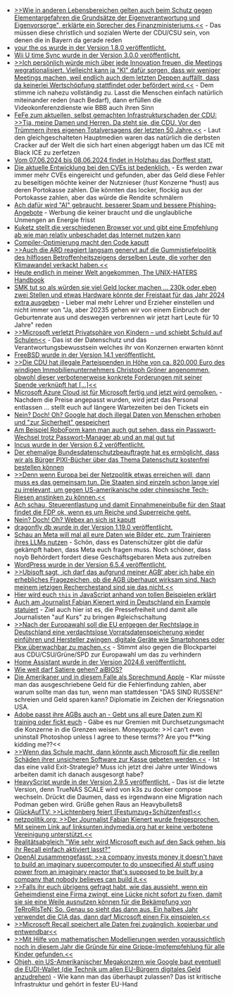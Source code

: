 * [>>Wie in anderen Lebensbereichen gelten auch beim Schutz gegen Elementargefahren die Grundsätze der Eigenverantwortung und Eigenvorsorge", erklärte ein Sprecher des Finanzministeriums.<<](https://www.sueddeutsche.de/bayern/bayern-naturkatastrophen-hilfszahlungen-1.4499947) - Das müssen diese christlich und sozialen Werte der CDU/CSU sein, von denen die in Bayern da gerade reden
* [your the os wurde in der Version 1.8.0 veröffentlicht.](https://github.com/plbrault/youre-the-os/releases/tag/v1.8.0)
* [Wii U time Sync wurde in der Version 3.0.0 veröffentlicht.](https://wiidatabase.de/wii-u-time-sync-v3-0-0/)
* [>>Ich persönlich würde mich über jede Innovation freuen, die Meetings wegrationalisiert. Vielleicht kann ja "KI" dafür sorgen, dass wir weniger Meetings machen, weil endlich auch dem letzten Deppen auffällt, dass da keinerlei Wertschöpfung stattfindet oder befördert wird.<<](https://blog.fefe.de/?ts=98a08fed) - Dem stimme ich nahezu vollständig zu. Lasst die Menschen einfach natürlich miteinander reden (nach Bedarf), dann erfüllen die Videokonferenzdienste wie BBB auch ihren Sinn
* [FeFe zum aktuellen, selbst gemachten Infrastrukturschaden der CDU: >>Tja, meine Damen und Herren. Da steht sie, die CDU. Vor den Trümmern ihres eigenen Totalversagens der letzten 50 Jahre.<<](https://blog.fefe.de/?ts=98a0f904) - Laut den gleichgeschalteten Hauptmedien waren das natürlich die derbsten Cracker auf der Welt die sich hart einen abgeriggt haben um das ICE mit Black ICE zu zerfetzen
* [Vom 07.06.2024 bis 08.06.2024 findet in Holzhau das Dorffest statt.](https://www.fva-holzhau.de/Holzhauer-Dorffest-2024.6060-1.htm)
* [Die aktuelle Entwicklung bei den CVEs ist bedenklich.](https://utcc.utoronto.ca/~cks/space/blog/tech/CVEsVsSecurityReports) - Es werden zwar immer mehr CVEs eingereicht und gefunden, aber das Geld diese Fehler zu beseitigen möchte keiner der Nutznieser (*hust* Konzerne *hust) aus deren Portokasse zahlen. Die könnten das locker, flockig aus der Portokasse zahlen, aber das würde die Rendite schmälern
* [Ach dafür wird "AI" gebraucht, besserer Spam und bessere Phishing-Angebote](https://www.schneier.com/blog/archives/2024/06/ai-will-increase-the-quantity-and-quality-of-phishing-scams.html) - Werbung die keiner braucht und die unglaubliche Unmengen an Energie frisst
* [Kuketz stellt die verschiedenen Browser vor und gibt eine Empfehlung ab wie man relativ unbeschadet das Internet nutzen kann](https://www.kuketz-blog.de/sichere-und-datenschutzfreundliche-browser-meine-empfehlungen-teil-1/)
* [Compiler-Optimierung macht den Code kaputt](https://blog.fefe.de/?ts=98a1585b)
* [>>Auch die ARD reagiert langsam genervt auf die Gummistiefelpolitik des hilflosen Betroffenheitszeigens derselben Leute, die vorher den Klimawandel verkackt haben.<<](https://blog.fefe.de/?ts=98a1ef77)
* [Heute endlich in meiner Welt angekommen, The UNIX-HATERS Handbook](https://en.wikipedia.org/wiki/The_UNIX-HATERS_Handbook)
* [SMK tut so als würden sie viel Geld locker machen ... 230k oder eben zwei Stellen und etwas Hardware könnte der Freistaat für das Jahr 2024 extra ausgeben](https://www.bildung.sachsen.de/blog/index.php/2024/06/04/startchancenprogramm/) - Lieber mal mehr Lehrer und Erzieher einstellen und nicht immer von "Ja, aber 20235 gehen wir von einem Einbruch der Geburtenrate aus und deswegen verbrennen wir jetzt hart Leute für 10 Jahre" reden
* [>>Microsoft verletzt Privatsphäre von Kindern – und schiebt Schuld auf Schulen<<](https://noyb.eu/de/microsoft-violates-childrens-privacy-blames-your-local-school) - Das ist der Datenschutz und das Verantwortungsbewusstsein welches ihr von Konzernen erwarten könnt
* [FreeBSD wurde in der Version 14.1 veröffentlicht.](https://www.phoronix.com/news/FreeBSD-14.1-Released)
* [>>Die CDU hat illegale Parteispenden in Höhe von ca. 820.000 Euro des windigen Immobilienunternehmers Christoph Gröner angenommen, obwohl dieser verbotenerweise konkrete Forderungen mit seiner Spende verknüpft hat [...]<<](https://www.die-partei.de/2024/06/04/groener-spendenskandal-projekt-cdu-minus-25-millionen-euro/)
* [Microsoft Azure Cloud ist für Microsoft fertig und jetzt wird gemolken.](https://www.borncity.com/blog/2024/06/04/kndigungen-bei-microsoft-juni-2024/) - Nachdem die Preise angepasst wurden, wird jetzt das Personal entlassen ... stellt euch auf längere Wartezeiten bei den Tickets ein
* [Nein? Doch! Oh? Google hat doch illegal Daten von Menschen erhoben und "zur Sicherheit" gespeichert](https://www.borncity.com/blog/2024/06/04/das-google-leak-tausende-privatsphren-verletzungen/)
* [Am Beispiel RoboForm kann man auch gut sehen, dass ein Passwort-Wechsel trotz Passwort-Manager ab und an mal gut tut](https://www.schneier.com/blog/archives/2024/06/breaking-a-password-manager.html)
* [Incus wurde in der Version 6.2 veröffentlicht.](https://lwn.net/Articles/977059/)
* [Der ehemalige Bundesdatenschutzbeauftragte hat es ermöglicht, dass wir als Bürger PIXI-Bücher über das Thema Datenschutz kostenfrei bestellen können](https://www.bfdi.bund.de/DE/Service/Publikationen/Pixi/Pixi_node.html)
* [>>Denn wenn Europa bei der Netzpolitik etwas erreichen will, dann muss es das gemeinsam tun. Die Staaten sind einzeln schon lange viel zu irrelevant, um gegen US-amerikanische oder chinesische Tech-Riesen anstinken zu können.<<](https://netzpolitik.org/2024/eu-staaten-steht-europa-nicht-im-weg/)
* [Ach schau, Steuerentlastung und damit Einnahmeneinbuße für den Staat findet die FDP ok, wenn es um Reiche und Superreiche geht.](https://blog.fefe.de/?ts=989e5057)
* [Nein? Doch! Oh? Webex an sich ist kaputt](https://blog.fefe.de/?ts=98a1585b)
* [dragonfly db wurde in der Version 1.19.0 veröffentlicht.](https://github.com/dragonflydb/dragonfly/releases/tag/v1.19.0)
* [Schau an Meta will mal all eure Daten wie Bilder etc. zum Trainieren ihres LLMs nutzen](https://noyb.eu/de/noyb-urges-11-dpas-immediately-stop-metas-abuse-personal-data-ai) - Schön, dass es Datenschützer gibt die dafür gekämpft haben, dass Meta euch fragen muss. Noch schöner, dass noyb Behördert fordert diese Geschäftsgebaren Meta aus zutreiben
* [WordPress wurde in der Version 6.5.4 veröffentlicht.](https://wordpress.org/news/2024/06/wordpress-6-5-4-maintenance-release/)
* [>>Ubisoft sagt, ‚ich darf das aufgrund meiner AGB‘ aber ich habe ein erhebliches Fragezeichen, ob die AGB überhaupt wirksam sind. Nach meinem jetzigen Recherchestand sind sie das nicht.<<](https://www.patrick-breyer.de/stopkillinggames-eu-kommission-nimmt-erstmals-stellung-zum-computerspiele-sterben/)
* [Hier wird euch `this` in JavaScript anhand von tollen Beispielen erklärt](https://www.freecodecamp.org/news/the-javascript-this-keyword-explained-with-examples/)
* [Auch am Journalist Fabian Kienert wird in Deutschland ein Example statuiert](https://netzpolitik.org/2024/radio-dreyeckland-bangen-um-die-pressefreiheit/) - Ziel auch hier ist es, die Pressefreiheit und damit alle Journalisten "auf Kurs" zu bringen #gleichschaltung
* [>>Nach der Europawahl soll die EU entgegen der Rechtslage in Deutschland eine verdachtslose Vorratsdatenspeicherung wieder einführen und Hersteller zwingen, digitale Geräte wie Smartphones oder Pkw überwachbar zu machen.<<](https://www.patrick-breyer.de/erster-einblick-42-kernpunkte-des-geheimen-eugoingdark-ueberwachungsplans-fuer-die-neue-eu-kommission/) - Stimmt also gegen die Blockpartei aus CDU/CSU/Grüne/SPD zur Europawahl um das zu verhindern
* [Home Assistant wurde in der Version 2024.6 veröffentlicht.](https://www.home-assistant.io/blog/2024/06/05/release-20246/)
* [Wie weit darf Satiere gehen? aiBIOS?](https://blog.fefe.de/?ts=989f791f)
* [Die Amerikaner und in diesem Falle als Sprechmund Apple](https://blog.fefe.de/?ts=989cc0c8) - Klar müsste man das ausgeschriebene Geld für die Fehlerfindung zahlen, aber warum sollte man das tun, wenn man stattdessen "DAS SIND RUSSEN!" schreien und Geld sparen kann? Diplomatie im Zeichen der Kriegsnation USA.
* [Adobe passt ihre AGBs auch an - Gebt uns all eure Daten zum KI training oder fickt euch](https://blog.fefe.de/?ts=989f39b8) - Gäbe es nur Gremien mit Durchsetzungsmacht die Konzerne in die Grenzen weisen. Moneyquote: >>I can’t even uninstall Photoshop unless I agree to these terms?? Are you f**king kidding me??<<
* [>>Wenn das Schule macht, dann könnte auch Microsoft für die reellen Schäden ihrer unsicheren Software zur Kasse gebeten werden.<<](https://blog.fefe.de/?ts=989f034b) - Ist das eine valid Exit-Strategie? Muss ich jetzt drei Jahre unter Windows arbeiten damit ich danach ausgesorgt habe?
* [HeavyScript wurde in der Version 2.9.5 veröffentlicht.](https://github.com/Heavybullets8/heavy_script/releases/tag/v2.9.5) - Das ist die letzte Version, denn TrueNAS SCALE wird von k3s zu docker compose wechseln. Drückt die Daumen, dass es irgendwann eine Migration nach Podman geben wird. Grüße gehen Raus an Heavybullets8
* [GlückAufTV: >>Lichtenberg feiert (Festumzug+Schützenfest)<<](https://www.youtube.com/watch?v=pn30qfgnPT8)
* [netzpolitik.org: >>Der Journalist Fabian Kienert wurde freigesprochen. Mit seinem Link auf linksunten.indymedia.org hat er keine verbotene Vereinigung unterstützt.<<](https://netzpolitik.org/2024/radio-dreyeckland-sieg-fuer-die-pressefreiheit/)
* [Realitätsabgleich "Wie sehr wird Microsoft euch auf den Sack gehen, bis ihr Recall einfach aktiviert lasst?"](https://blog.fefe.de/?ts=989d83a5)
* [OpenAI zusammengefasst: >>a company invests money it doesn't have to build an imaginary supercomputer to do unspecified AI stuff using power from an imaginary reactor that's supposed to be built by a company that nobody believes can build it.<<](https://blog.fefe.de/?ts=989dea91)
* [>>Falls ihr euch übrigens gefragt habt, wie das aussieht, wenn ein Geheimdienst eine Firma zwingt, eine Lücke nicht sofort zu fixen, damit sie sie eine Weile ausnutzen können für die Bekämpfung von TeRroRIsTeN: So. Genau so sieht das dann aus. Ein halbes Jahr verwendet die CIA das, dann darf Microsoft einen Fix einspielen.<<](https://blog.fefe.de/?ts=989c2182)
* [>>Microsoft Recall speichert alle Daten frei zugänglich, kopierbar und entwendbar<<](https://www.3dcenter.org/news/microsoft-recall-speichert-alle-daten-frei-zugaenglich-kopierbar-und-entwendbar)
* [>>Mit Hilfe von mathematischen Modellierungen werden voraussichtlich noch in diesem Jahr die Gründe für eine Grippe-Impfempfehlung für alle Kinder gefunden.<<](https://impfentscheidung.online/berechnet-mathematisch-und-politisch-indirekte-effekte-der-grippe-impfungen-fuer-alle-kinder/)
* [Ohjeh, ein US-Amerikanischer Megakonzern wie Google baut eventuell die EUDI-Wallet (die Technik um allen EU-Bürgern digitales Geld anzudrehen)](https://netzpolitik.org/2024/digitale-brieftasche-google-darf-sich-beim-wallet-wettbewerb-draufsetzen/) - Wie kann man das überhaupt zulassen? Das ist kritische Infrastruktur und gehört in fester EU-Hand
